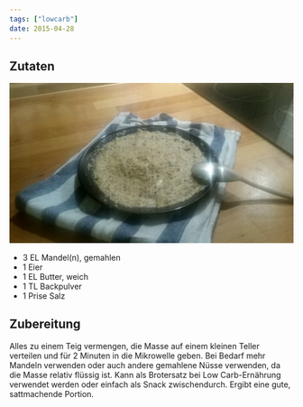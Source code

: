 ```yaml
---
tags: ["lowcarb"]
date: 2015-04-28
---
```


## Zutaten
![](../uploads/Low-Carb-Snack.jpg)

- 3 EL    Mandel(n), gemahlen
- 1       Eier
- 1 EL    Butter, weich
- 1 TL    Backpulver
- 1 Prise Salz

## Zubereitung
Alles zu einem Teig vermengen, die Masse auf einem kleinen Teller verteilen und für 2 Minuten in die Mikrowelle geben. Bei Bedarf mehr Mandeln verwenden oder auch andere gemahlene Nüsse verwenden, da die Masse relativ flüssig ist.  Kann als Brotersatz bei Low Carb-Ernährung verwendet werden oder einfach als Snack zwischendurch. Ergibt eine gute, sattmachende Portion.

